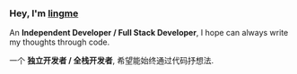 ### Hey, I'm [lingme](https://lingmin.me/)

An <b>Independent Developer / Full Stack Developer</b>, I hope can always write my thoughts through code.

一个 <b>独立开发者 / 全栈开发者</b>, 希望能始终通过代码抒想法.
